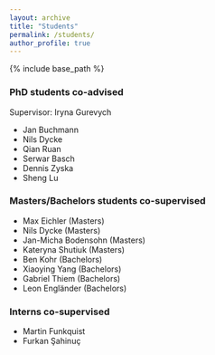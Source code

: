 ```yaml
---
layout: archive
title: "Students"
permalink: /students/
author_profile: true
---
```


{% include base_path %}

### PhD students co-advised

Supervisor: Iryna Gurevych

* Jan Buchmann
* Nils Dycke
* Qian Ruan
* Serwar Basch
* Dennis Zyska
* Sheng Lu

### Masters/Bachelors students co-supervised

* Max Eichler (Masters)
* Nils Dycke (Masters)
* Jan-Micha Bodensohn (Masters)
* Kateryna Shutiuk (Masters)
* Ben Kohr (Bachelors)
* Xiaoying Yang (Bachelors)
* Gabriel Thiem (Bachelors) 
* Leon Engländer (Bachelors)

### Interns co-supervised

*  Martin Funkquist
*  Furkan Şahinuç
